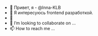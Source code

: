- 👋 Привет, я - @Inna-KLB
- 👀 Я интересуюсь frontend разработкой. 
- 🌱 
- 💞️ I’m looking to collaborate on ...
- 📫 How to reach me ...

<!---
Inna-KLB/Inna-KLB is a ✨ special ✨ repository because its `README.md` (this file) appears on your GitHub profile.
You can click the Preview link to take a look at your changes.
--->
